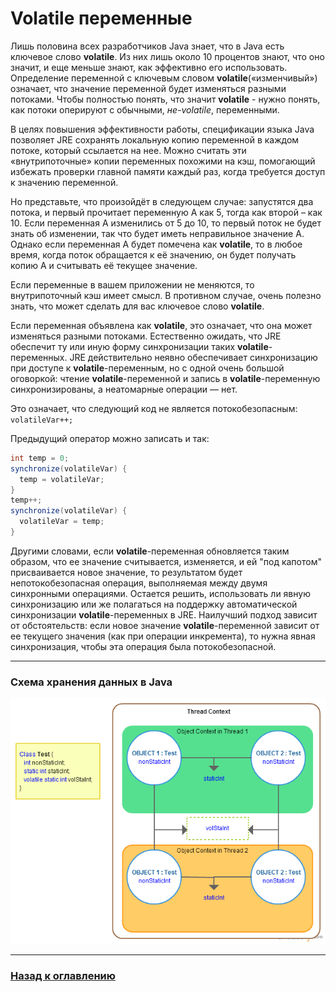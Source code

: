 # Volatile переменные

Лишь половина всех разработчиков Java знает, что в Java есть ключевое слово **volatile**.
Из них лишь около 10 процентов знают, что оно значит, и еще меньше знают, как эффективно его использовать.
Определение переменной с ключевым словом **volatile**(«изменчивый») означает,
что значение переменной будет изменяться разными потоками.
Чтобы полностью понять, что значит **volatile** - нужно понять, как потоки оперируют с обычными, _не-volatile_, переменными.

В целях повышения эффективности работы, спецификации языка Java позволяет JRE сохранять локальную копию переменной в каждом потоке,
который ссылается на нее.
Можно считать эти «внутрипоточные» копии переменных похожими на кэш,
помогающий избежать проверки главной памяти каждый раз, когда требуется доступ к значению переменной.

Но представьте, что произойдёт в следующем случае:
запустятся два потока, и первый прочитает переменную А как 5, тогда как второй – как 10.
Если переменная А изменились от 5 до 10, то первый поток не будет знать об изменении, так что будет иметь неправильное значение А.
Однако если переменная А будет помечена как **volatile**, то в любое время, когда поток обращается к её значению,
он будет получать копию А и считывать её текущее значение.

Если переменные в вашем приложении не меняются, то внутрипоточный кэш имеет смысл.
В противном случае, очень полезно знать, что может сделать для вас ключевое слово **volatile**.

Если переменная объявлена как **volatile**, это означает, что она может изменяться разными потоками.
Естественно ожидать, что JRE обеспечит ту или иную форму синхронизации таких **volatile**-переменных.
JRE действительно неявно обеспечивает синхронизацию при доступе к **volatile**-переменным, но с одной очень большой оговоркой:
чтение **volatile**-переменной и запись в **volatile**-переменную синхронизированы, а неатомарные операции ― нет.

Это означает, что следующий код не является потокобезопасным: `volatileVar++;`

Предыдущий оператор можно записать и так:

```java
int temp = 0;
synchronize(volatileVar) {
  temp = volatileVar;
}
temp++;
synchronize(volatileVar) {
  volatileVar = temp;
}
```

Другими словами, если **volatile**-переменная обновляется таким образом,
что ее значение считывается, изменяется, и ей "под капотом" присваивается новое значение,
то результатом будет непотокобезопасная операция, выполняемая между двумя синхронными операциями.
Остается решить, использовать ли явную синхронизацию или же полагаться на поддержку
автоматической синхронизации **volatile**-переменных в JRE.
Наилучший подход зависит от обстоятельств: если новое значение **volatile**-переменной зависит от ее текущего значения
(как при операции инкремента), то нужна явная синхронизация, чтобы эта операция была потокобезопасной.

---

### Схема хранения данных в Java

![](./volatile.png)

---

### [Назад к оглавлению](./README.md)